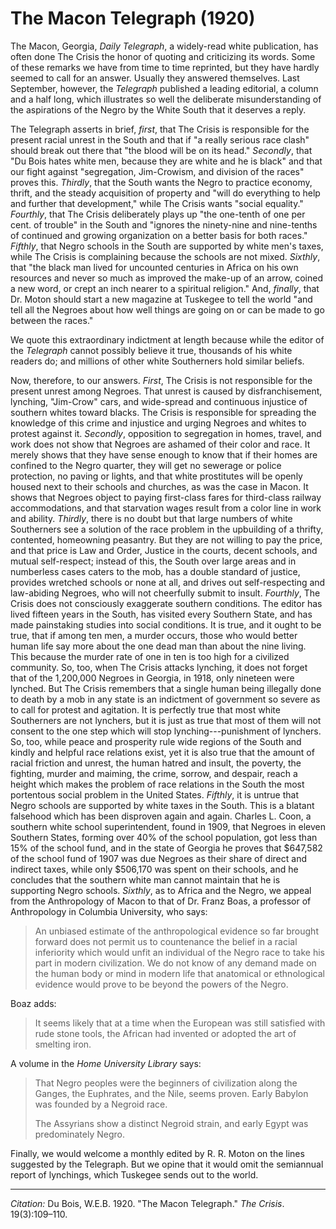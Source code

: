 <!--
title:   The Macon Telegraph
author:  Du Bois, W.E.B.
journal: The Crisis
year:    1920
volume:  19
issue:   3
pages:   109-110
-->

# The Macon Telegraph (1920)

The Macon, Georgia, *Daily Telegraph*, a widely-read white publication, has often done <span class="small-caps">The Crisis</span> the honor of quoting and criticizing its words. Some of these remarks we have from time to time reprinted, but they have hardly seemed to call for an answer. Usually they answered themselves. Last September, however, the *Telegraph* published a leading editorial, a column and a half long, which illustrates so well the deliberate misunderstanding of the aspirations of the Negro by the White South that it deserves a reply. 

The Telegraph asserts in brief, *first*, that <span class="small-caps">The Crisis</span> is responsible for the present racial unrest in the South and that if "a really serious race clash" should break out there that "the blood will be on its head." *Secondly*, that "Du Bois hates white men, because they are white and he is black" and that our fight against "segregation, Jim-Crowism, and division of the races" proves this. *Thirdly*, that the South wants the Negro to practice economy, thrift, and the steady acquisition of property and "will do everything to help and further that development," while <span class="small-caps">The Crisis</span> wants "social equality." *Fourthly*, that <span class="small-caps">The Crisis</span> deliberately plays up "the one-tenth of one per cent. of trouble" in the South and "ignores the ninety-nine and nine-tenths of continued and growing organization on a better basis for both races." *Fifthly*, that Negro schools in the South are supported by white men's taxes, while <span class="small-caps">The Crisis</span> is complaining because the schools are not mixed. *Sixthly*, that "the black man lived for uncounted centuries in Africa on his own resources and never so much as improved the make-up of an arrow, coined a new word, or crept an inch nearer to a spiritual religion." And, *finally*, that Dr. Moton should start a new magazine at Tuskegee to tell the world "and tell all the Negroes about how well things are going on or can be made to go between the races." 

We quote this extraordinary indictment at length because while the editor of the *Telegraph* cannot possibly believe it true, thousands of his white readers do; and millions of other white Southerners hold similar beliefs. 

Now, therefore, to our answers. *First*, <span class="small-caps">The Crisis</span> is not responsible for the present unrest among Negroes. That unrest is caused by disfranchisement, lynching, "Jim-Crow" cars, and wide-spread and continuous injustice of southern whites toward blacks. <span class="small-caps">The Crisis</span> is responsible for spreading the knowledge of this crime and injustice and urging Negroes and whites to protest against it. *Secondly*, opposition to segregation in homes, travel, and work does not show that Negroes are ashamed of their color and race. It merely shows that they have sense enough to know that if their homes are confined to the Negro quarter, they will get no sewerage or police protection, no paving or lights, and that white prostitutes will be openly housed next to their schools and churches, as was the case in Macon. It shows that Negroes object to paying first-class fares for third-class railway accommodations, and that starvation wages result from a color line in work and ability. *Thirdly*, there is no doubt but that large numbers of white Southerners see a solution of the race problem in the upbuilding of a thrifty, contented, homeowning peasantry. But they are not willing to pay the price, and that price is Law and Order, Justice in the courts, decent schools, and mutual self-respect; instead of this, the South over large areas and in numberless cases caters to the mob, has a double standard of justice, provides wretched schools or none at all, and drives out self-respecting and law-abiding Negroes, who will not cheerfully submit to insult. *Fourthly*, <span class="small-caps">The Crisis</span> does not consciously exaggerate southern conditions. The editor has lived fifteen years in the South, has visited every Southern State, and has made painstaking studies into social conditions. It is true, and it ought to be true, that if among ten men, a murder occurs, those who would better human life say more about the one dead man than about the nine living. This because the murder rate of one in ten is too high for a civilized community. So, too, when <span class="small-caps">The Crisis</span> attacks lynching, it does not forget that of the 1,200,000 Negroes in  Georgia, in 1918, only nineteen were lynched. But <span class="small-caps">The Crisis</span> remembers that a single human being illegally done to death by a mob in any state is an indictment of government so severe as to call for protest and agitation. It is perfectly true that most white Southerners are not lynchers, but it is just as true that most of them will not consent to the one step which will stop lynching---punishment of lynchers. So, too, while peace and prosperity rule wide regions of the South and kindly and helpful race relations exist, yet it is also true that the amount of racial friction and unrest, the human hatred and insult, the poverty, the fighting, murder and maiming, the crime, sorrow, and despair, reach a height which makes the problem of race relations in the South the most portentous social problem in the United States. *Fifthly*, it is untrue that Negro schools are supported by white taxes in the South. This is a blatant falsehood which has been disproven again and again. Charles L. Coon, a southern white school superintendent, found in 1909, that Negroes in eleven Southern States, forming over 40% of the school population, got less than 15% of the school fund, and in the state of Georgia he proves that $647,582 of the school fund of 1907 was due Negroes as their share of direct and indirect taxes, while only $506,170 was spent on their schools, and he concludes that the southern white man cannot maintain that he is supporting Negro schools. *Sixthly*, as to Africa and the Negro, we appeal from the Anthropology of Macon to that of Dr. Franz Boas, a professor of Anthropology in Columbia University, who says: 

> An unbiased estimate of the anthropological evidence so far brought forward does not permit us to countenance the belief in a racial inferiority which would unfit an individual of the Negro race to take his part in modern civilization. We do not know of any demand made on the human body or mind in modern life that anatomical or ethnological evidence would prove to be beyond the powers of the Negro.

Boaz adds: 

> It seems likely that at a time when the European was still satisfied with rude stone tools, the African had invented or adopted the art of smelting iron.

A volume in the *Home University Library* says: 
> That Negro peoples were the beginners of civilization along the Ganges, the Euphrates, and the Nile, seems proven. Early Babylon was founded by a Negroid race.    <p> The Assyrians show a distinct Negroid strain, and early Egypt was predominately Negro. 

Finally, we would welcome a monthly edited by R. R. Moton on the lines suggested by the Telegraph. But we opine that it would omit the semiannual report of lynchings, which Tuskegee sends out to the world.

______________
*Citation:* Du Bois, W.E.B. 1920. "The Macon Telegraph." *The Crisis*. 19(3):109&ndash;110.